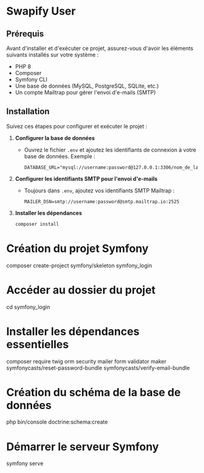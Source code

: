 # Swapify User

## Prérequis

Avant d'installer et d'exécuter ce projet, assurez-vous d'avoir les éléments suivants installés sur votre système :

- PHP 8
- Composer
- Symfony CLI
- Une base de données (MySQL, PostgreSQL, SQLite, etc.)
- Un compte Mailtrap pour gérer l'envoi d'e-mails (SMTP)

## Installation

Suivez ces étapes pour configurer et exécuter le projet :

1. **Configurer la base de données**  
   - Ouvrez le fichier `.env` et ajoutez les identifiants de connexion à votre base de données. Exemple :  
     ```
     DATABASE_URL="mysql://username:password@127.0.0.1:3306/nom_de_la_base"
     ```

2. **Configurer les identifiants SMTP pour l'envoi d'e-mails**  
   - Toujours dans `.env`, ajoutez vos identifiants SMTP Mailtrap :  
     ```
     MAILER_DSN=smtp://username:password@smtp.mailtrap.io:2525
     ```

3. **Installer les dépendances**  
   ```bash
   composer install
# Création du projet Symfony
composer create-project symfony/skeleton symfony_login

# Accéder au dossier du projet
cd symfony_login

# Installer les dépendances essentielles
composer require twig orm security mailer form validator maker \
symfonycasts/reset-password-bundle symfonycasts/verify-email-bundle



# Création du schéma de la base de données
php bin/console doctrine:schema:create

# Démarrer le serveur Symfony
symfony serve
